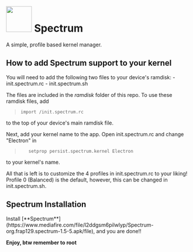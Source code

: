 # <img src="https://raw.githubusercontent.com/frap129/spectrum/master/app/src/main/res/mipmap-xxxhdpi/ic_launcher.png" width="70" height="70" /> Spectrum
A simple, profile based kernel manager.

<h2><align="left">How to add Spectrum support to your kernel </h2>
You will need to add the following two files to your device's ramdisk:
- init.spectrum.rc
- init.spectrum.sh

The files are included in the _ramdisk_ folder of this repo. To use these ramdisk files, add
>     import /init.spectrum.rc

to the top of your device's main ramdisk file.

Next, add your kernel name to the app. Open init.spectrum.rc and change "Electron" in
>        setprop persist.spectrum.kernel Electron

to your kernel's name.

All that is left is to customize the 4 profiles in init.spectrum.rc to your liking! Profile 0 (Balanced) is the default, however, this can be changed in init.spectrum.sh.

<h2><align="center">Spectrum Installation </h2>
Install [**Spectrum**](https://www.mediafire.com/file/l2ddgsm6pilwlyp/Spectrum-org.frap129.spectrum-1.5-5.apk/file), and you are done!!

**Enjoy, btw remember to root**
